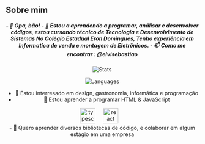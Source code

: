 <center>
<h2 align="left">Sobre mim</h2>
<h5>- 👋 Opa, bão!
- 👾 Estou a aprendendo a programar, análisar e desenvolver códigos, estou cursando técnico de Tecnologia e Desenvolvimento de Sistemas
 No Colégio Estadual Eron Domingues, Tenho experiência em Informatica de venda e montagem de Eletrônicos.
- 📫 Como me encontrar : @elvisebastiao</h5>



<div class="container" align="center">

![Stats](https://github-readme-stats.vercel.app/api?username=Elviiiis&theme=buefy&show_icons=true&hide_border=true&count_private=true)

![Languages](https://github-readme-stats.vercel.app/api/top-langs/?username=Elviiiis&theme=buefy&show_icons=true&hide_border=true&layout=compact)
</div>

- 👀 Estou interresado em design, gastronomia, informática e programação
- 🌱 Estou aprender a programar HTML & JavaScript
<div>
<img src="https://cdn.jsdelivr.net/gh/devicons/devicon/icons/typescript/typescript-original.svg" height="40" alt="typescript logo"  />
  <img width="12" />
  <img src="https://cdn.jsdelivr.net/gh/devicons/devicon/icons/react/react-original.svg" height="40" alt="react logo"  />
  <img width="12" /></div>
- 🚨  Quero aprender diversos bibliotecas de código, e colaborar em algum estágio em uma empresa
</center>


